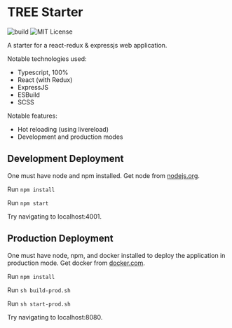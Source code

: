 # TREE Starter

![build](https://github.com/samhuk/tree-starter/actions/workflows/build.yml/badge.svg)
![MIT License](https://img.shields.io/badge/License-MIT-green.svg)

A starter for a react-redux & expressjs web application.

Notable technologies used:
* Typescript, 100%
* React (with Redux)
* ExpressJS
* ESBuild
* SCSS

Notable features:
* Hot reloading (using livereload)
* Development and production modes

## Development Deployment

One must have node and npm installed. Get node from [nodejs.org](https://nodejs.org/en/download/).

Run `npm install`

Run `npm start`

Try navigating to localhost:4001.

## Production Deployment

One must have node, npm, and docker installed to deploy the application in production mode. Get docker from [docker.com](https://docs.docker.com/get-docker/).

Run `npm install`

Run `sh build-prod.sh`

Run `sh start-prod.sh`

Try navigating to localhost:8080.
